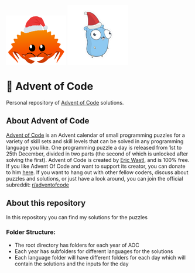 <span>
<img src="./.assets/christmas_ferris.png" width="164">
<img src="./.assets/christmas_gofer.png" width="164">
</span>

# 🎄 Advent of Code

Personal repository of [Advent of Code](#about-advent-of-code) solutions.

About Advent of Code
--------------------

[Advent of Code][aoc-about] is an Advent calendar of small programming puzzles
for a variety of skill sets and skill levels that can be solved in any
programming language you like. One programming puzzle a day is released from 1st
to 25th December, divided in two parts (the second of which is unlocked after
solving the first). Advent of Code is created by [Eric Wastl][aoc-eric], and is
100% free. If you like Advent Of Code and want to support its creator, you can
donate to him [here][aoc-support]. If you want to hang out with other fellow
coders, discuss about puzzles and solutions, or just have a look around, you can
join the official subreddit: [r/adventofcode][aoc-reddit]


About this repository
---------------------

In this repository you can find my solutions for the puzzles

### Folder Structure:
- The root directory has folders for each year of AOC
- Each year has subfolders for different languages for the solutions
- Each language folder will have different folders for each day which will contain the solutions and the inputs for the day


[aoc-about]:   https://adventofcode.com/2019/about
[aoc-eric]:    https://twitter.com/ericwastl
[aoc-support]: https://adventofcode.com/2019/support
[aoc-reddit]:  https://www.reddit.com/r/adventofcode/

